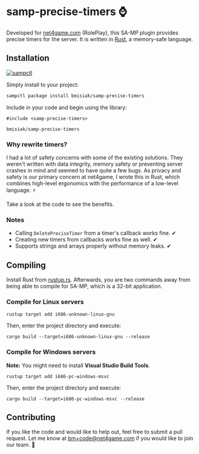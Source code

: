 # samp-precise-timers ⌚
Developed for [net4game.com](https://net4game.com) (RolePlay), this SA-MP plugin provides precise timers for the server. It is written in [Rust](https://rust-lang.org), a memory-safe language.


## Installation
[![sampctl](https://shields.southcla.ws/badge/sampctl-samp--precise--timers-2f2f2f.svg?style=for-the-badge)](https://github.com/bmisiak/samp-precise-timers)

Simply install to your project:
```bash
sampctl package install bmisiak/samp-precise-timers
```
Include in your code and begin using the library:

```pawn
#include <samp-precise-timers>
```

```
bmisiak/samp-precise-timers
```

### Why rewrite timers?
I had a lot of safety concerns with some of the existing solutions. They weren't written with data integrity, memory safety or preventing server crashes in mind and seemed to have quite a few bugs. As privacy and safety is our primary concern at net4game, I wrote this in Rust, which combines high-level ergonomics with the performance of a low-level language. ⚡

Take a look at the code to see the benefits.

### Notes
* Calling `DeletePreciseTimer` from a timer's callback works fine. ✔
* Creating new timers from callbacks works fine as well. ✔
* Supports strings and arrays properly without memory leaks. ✔

## Compiling
Install Rust from [rustup.rs](https://rustup.rs). Afterwards, you are two commands away from being able to compile for SA-MP, which is a 32-bit application.
### Compile for Linux servers

```
rustup target add i686-unknown-linux-gnu
```
Then, enter the project directory and execute:
```
cargo build --target=i686-unknown-linux-gnu --release
```
### Compile for Windows servers
**Note:** You might need to install **Visual Studio Build Tools**.
```
rustup target add i686-pc-windows-msvc
```
Then, enter the project directory and execute:
```
cargo build --target=i686-pc-windows-msvc --release
```
## Contributing
If you like the code and would like to help out, feel free to submit a pull request. Let me know at bm+code@net4game.com if you would like to join our team. 👋
